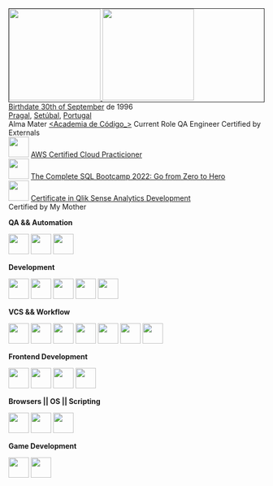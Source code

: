 <div style="border: 1px solid;" border = "solid">
<a href="https://github.com/opmoutinho">
<img height="180em" src="https://github-readme-stats.vercel.app/api/top-langs/?username=opmoutinho&layout=compact&langs_count=7&theme=dracula"/>
<img height="180em" src="https://github-readme-stats.vercel.app/api?username=opmoutinho&show_icons=true&theme=dracula&include_all_commits=true&count_private=true"/>
</div>
<!--
<table cellpadding="0" border="0" style="width: 270px; font-size: 88%; border: none;">
<tbody>
<tr style="border: none;">
<td scope="row" style="vertical-align: top; text-align: left; font-weight:bold; border: none;">Full Name
</td>
<td style="vertical-align: top; text-align: left;">Paulo Jorge Almeida Moutinho
</td></tr>
<tr>
-->
<div>
<td scope="row" style="vertical-align: top; text-align: left; font-weight:bold;">Birthdate
</td>
<td style="vertical-align: top; text-align: left;"><a href="https://en.wikipedia.org/wiki/September_30">30th of September</a> de 1996<br><a href="https://en.wikipedia.org/wiki/Pragal">Pragal</a>, <a href="https://en.wikipedia.org/wiki/Setúbal">Setúbal</a>, <a href="https://en.wikipedia.org/wiki/Portugal">Portugal</a>
</td>
</div>
<tr>
<td scope="row" style="vertical-align: top; text-align: left; font-weight:bold;">Alma Mater
</td>
<td style="vertical-align: top; text-align: left;"><a href="https://www.academiadecodigo.org">&lt;Academia de Código_&gt;</a></td></tr>
<tr>
<td scope="row" style="vertical-align: top; text-align: left; font-weight:bold;">Current Role
</td>
<td style="vertical-align: top; text-align: left;">QA Engineer
</td></tr>
<tr>
<td scope="row" style="vertical-align: top; text-align: left; font-weight:bold;">Certified by Externals
</td>
<td style="vertical-align: top; text-align: left;">
<div>
  <img src="https://cdn.jsdelivr.net/gh/devicons/devicon/icons/amazonwebservices/amazonwebservices-original-wordmark.svg" width="40" height="40"/>
  <a href="https://www.credly.com/badges/1fba98a2-e35e-4a3f-8925-bae09a8cf993?source=linked_in_profile">AWS Certified Cloud Practicioner</a>
</div>
<div>
  <img src="https://cdn.jsdelivr.net/gh/devicons/devicon/icons/postgresql/postgresql-original.svg" width="40" height="40"/>
  <a href="https://www.udemy.com/certificate/UC-32f6e595-f069-4688-ba8a-7bb1b52be3a6/">The Complete SQL Bootcamp 2022: Go from Zero to Hero</a>
<div>
  <img src="https://play-lh.googleusercontent.com/2ECNdTd7ypl2nKKi8pUPglRl7TGi7_konvNOzIW0WwKmsw-vea_FSz95hBGrjRVBMw" width="40" height="40"/>
  <a href="https://www.udemy.com/certificate/UC-7f96c9c5-214c-46ff-a21d-fb325c902068/">Certificate in Qlik Sense Analytics Development</a>
</div>
</td></tr>
  <td scope="row" style="vertical-align: top; text-align: left; font-weight:bold;">Certified by My Mother
</td>
  <td style="vertical-align: top; text-align: left;">
<div title="QA && Automation">
  <p><b>QA && Automation</b></p>
  <p>
  <img src="https://cdn.jsdelivr.net/gh/devicons/devicon/icons/cucumber/cucumber-plain-wordmark.svg" width="40" height="40"/>
  <img src="https://cdn.jsdelivr.net/gh/devicons/devicon/icons/jenkins/jenkins-original.svg" width="40" height="40"/>
  <img src="https://cdn.jsdelivr.net/gh/devicons/devicon/icons/selenium/selenium-original.svg" width="40" height="40"/>  
  </p>
</div>
<div title="Development">
  <p><b>Development</b></p>
  <p>
  <img src="https://cdn.jsdelivr.net/gh/devicons/devicon/icons/java/java-original-wordmark.svg" width="40" height="40"/>
  <img src="https://cdn.jsdelivr.net/gh/devicons/devicon/icons/javascript/javascript-plain.svg" width="40" height="40"/>
  <img src="https://cdn.jsdelivr.net/gh/devicons/devicon/icons/apache/apache-original-wordmark.svg" width="40" height="40"/>
  <img src="https://cdn.jsdelivr.net/gh/devicons/devicon/icons/intellij/intellij-original.svg" width="40" height="40"/>
  <img src="https://cdn.jsdelivr.net/gh/devicons/devicon/icons/jetbrains/jetbrains-original.svg" width="40" height="40"/>
  </p>
</div>
<div title="VCS && Workflow">
  <p><b>VCS && Workflow</b></p>
  <p>
  <img src="https://cdn.jsdelivr.net/gh/devicons/devicon/icons/git/git-original-wordmark.svg" width="40" height="40"/>
  <img src="https://static.thenounproject.com/png/44251-200.png" width="40" height="40"/>
  <img src="https://cdn.jsdelivr.net/gh/devicons/devicon/icons/bitbucket/bitbucket-original.svg" width="40" height="40"/>
  <img src="https://cdn.jsdelivr.net/gh/devicons/devicon/icons/confluence/confluence-original.svg" width="40" height="40"/>
  <img src="https://cdn.jsdelivr.net/gh/devicons/devicon/icons/jira/jira-original-wordmark.svg" width="40" height="40"/>
  <img src="https://cdn.jsdelivr.net/gh/devicons/devicon/icons/github/github-original.svg" width="40" height="40"/>
  <img src="https://cdn.jsdelivr.net/gh/devicons/devicon/icons/gitlab/gitlab-original.svg" width="40" height="40"/>        
  </p>
</div>
<div title="Frontend Development">
  <p><b>Frontend Development</b></p>
  <p>
     <img src="https://cdn.jsdelivr.net/gh/devicons/devicon/icons/bootstrap/bootstrap-original.svg" width="40" height="40"/>
     <img src="https://cdn.jsdelivr.net/gh/devicons/devicon/icons/canva/canva-original.svg" width="40" height="40"/>
     <img src="https://cdn.jsdelivr.net/gh/devicons/devicon/icons/css3/css3-original.svg" width="40" height="40"/>
     <img src="https://cdn.jsdelivr.net/gh/devicons/devicon/icons/html5/html5-original.svg" width="40" height="40"/>
   </p>
</div>
<div title="Browsers || OS || Scripting">
  <p><b>Browsers || OS || Scripting</b></p>
  <p>
     <img src="https://cdn.jsdelivr.net/gh/devicons/devicon/icons/chrome/chrome-original.svg" width="40" height="40" />
     <img src="https://cdn.jsdelivr.net/gh/devicons/devicon/icons/firefox/firefox-original.svg" width="40" height="40"/>
     <img src="https://cdn.jsdelivr.net/gh/devicons/devicon/icons/bash/bash-original.svg" width="40" height="40" />
   </p>
</div>
<div title="Game Development">
  <p><b>Game Development</b></p>
  <p>
     <img src="https://cdn.jsdelivr.net/gh/devicons/devicon/icons/csharp/csharp-plain.svg" width="40" height="40"/>
     <img src="https://cdn.jsdelivr.net/gh/devicons/devicon/icons/illustrator/illustrator-line.svg" width="40" height="40"/>
  </p>
</div>
</td></tr>
</tbody></table>

<!--
**opmoutinho/opmoutinho** is a ✨ _special_ ✨ repository because its `README.md` (this file) appears on your GitHub profile.

Here are some ideas to get you started:

- 🔭 I’m currently working on ...
- 🌱 I’m currently learning ...
- 👯 I’m looking to collaborate on ...
- 🤔 I’m looking for help with ...
- 💬 Ask me about ...
- 📫 How to reach me: ...
- 😄 Pronouns: ...
- ⚡ Fun fact: ...
-->
